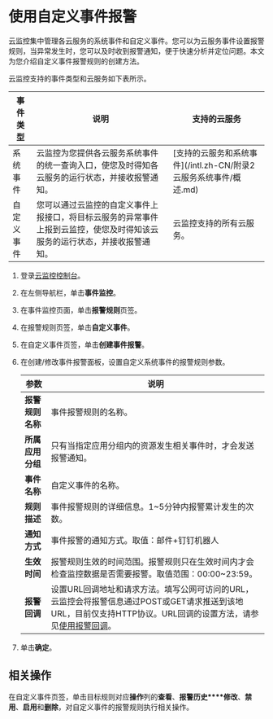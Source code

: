 # 使用自定义事件报警

云监控集中管理各云服务的系统事件和自定义事件。您可以为云服务事件设置报警规则，当异常发生时，您可以及时收到报警通知，便于快速分析并定位问题。本文为您介绍自定义事件报警规则的创建方法。

云监控支持的事件类型和云服务如下表所示。

|事件类型|说明|支持的云服务|
|----|--|------|
|系统事件|云监控为您提供各云服务系统事件的统一查询入口，使您及时得知各云服务的运行状态，并接收报警通知。|[支持的云服务和系统事件](/intl.zh-CN/附录2 云服务系统事件/概述.md)|
|自定义事件|您可以通过云监控的自定义事件上报接口，将目标云服务的异常事件上报到云监控，使您及时得知该云服务的运行状态，并接收报警通知。|云监控支持的所有云服务。|

1.  登录[云监控控制台](https://cms-intl.console.aliyun.com)。

2.  在左侧导航栏，单击**事件监控**。

3.  在事件监控页面，单击**报警规则**页签。

4.  在报警规则页签，单击**自定义事件**。

5.  在自定义事件页签，单击**创建事件报警**。

6.  在创建/修改事件报警面板，设置自定义系统事件的报警规则参数。

    |参数|说明|
    |--|--|
    |**报警规则名称**|事件报警规则的名称。|
    |**所属应用分组**|只有当指定应用分组内的资源发生相关事件时，才会发送报警通知。|
    |**事件名称**|自定义事件的名称。|
    |**规则描述**|事件报警规则的详细信息。1~5分钟内报警累计发生的次数。|
    |**通知方式**|事件报警的通知方式。取值：邮件+钉钉机器人 |
    |**生效时间**|报警规则生效的时间范围。报警规则只在生效时间内才会检查监控数据是否需要报警。取值范围：00:00~23:59。|
    |**报警回调**|设置URL回调地址和请求方法。填写公网可访问的URL，云监控会将报警信息通过POST或GET请求推送到该地URL，目前仅支持HTTP协议。URL回调的设置方法，请参见[使用报警回调](/intl.zh-CN/报警服务/报警规则/使用报警回调.md)。|

7.  单击**确定**。


## 相关操作

在自定义事件页签，单击目标规则对应**操作**列的**查看**、**报警历史****修改**、**禁用**、**启用**和**删除**，对自定义事件的报警规则执行相关操作。

